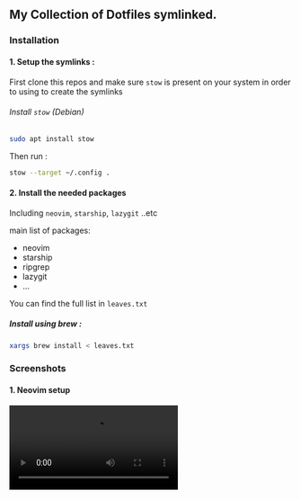 ## My Collection of Dotfiles symlinked.

### Installation

#### 1. Setup the symlinks :

First clone this repos and make sure `stow` is present on your system in order to using to create the symlinks

###### Install `stow` (Debian)

```bash
sudo apt install stow
```

Then run :

```bash
stow --target ~/.config .
```

#### 2. Install the needed packages

Including `neovim`, `starship`, `lazygit` ..etc

main list of packages:

- neovim
- starship
- ripgrep
- lazygit
- ...

You can find the full list in `leaves.txt`

##### Install using brew :

```bash
xargs brew install < leaves.txt
```

### Screenshots

#### 1. Neovim setup

![](screenshots/nvim.mp4)
